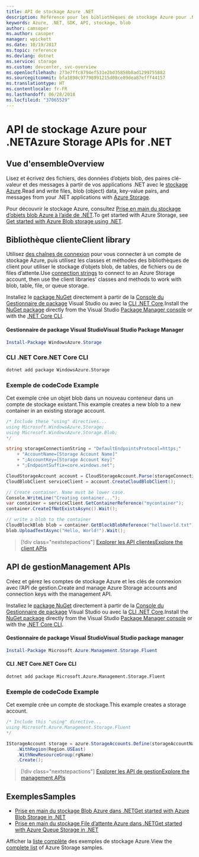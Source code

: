 ```yaml
---
title: API de stockage Azure .NET
description: Référence pour les bibliothèques de stockage Azure pour .NET
keywords: Azure, .NET, SDK, API, stockage, blob
author: camsoper
ms.author: casoper
manager: wpickett
ms.date: 10/19/2017
ms.topic: reference
ms.devlang: dotnet
ms.service: storage
ms.custom: devcenter, svc-overview
ms.openlocfilehash: 273e7ffc8794ef531e2bd35858b8ad1299755882
ms.sourcegitcommit: bfa1898c97798991215d08ce89dea87efff44157
ms.translationtype: HT
ms.contentlocale: fr-FR
ms.lasthandoff: 06/28/2018
ms.locfileid: "37065529"
---
```

# <a name="azure-storage-apis-for-net"></a><span data-ttu-id="2b2d6-104">API de stockage Azure pour .NET</span><span class="sxs-lookup"><span data-stu-id="2b2d6-104">Azure Storage APIs for .NET</span></span>

## <a name="overview"></a><span data-ttu-id="2b2d6-105">Vue d'ensemble</span><span class="sxs-lookup"><span data-stu-id="2b2d6-105">Overview</span></span>

<span data-ttu-id="2b2d6-106">Lisez et écrivez des fichiers, des données d’objets blob, des paires clé-valeur et des messages à partir de vos applications .NET avec le [stockage Azure](https://review.docs.microsoft.com/azure/storage/storage-introduction).</span><span class="sxs-lookup"><span data-stu-id="2b2d6-106">Read and write files, blob (object) data, key-value pairs, and messages from your .NET applications with [Azure Storage](https://review.docs.microsoft.com/azure/storage/storage-introduction).</span></span>

<span data-ttu-id="2b2d6-107">Pour découvrir le stockage Azure, consultez [Prise en main du stockage d’objets blob Azure à l’aide de .NET](/azure/storage/storage-dotnet-how-to-use-blobs).</span><span class="sxs-lookup"><span data-stu-id="2b2d6-107">To get started with Azure Storage, see [Get started with Azure Blob storage using .NET](/azure/storage/storage-dotnet-how-to-use-blobs).</span></span>

## <a name="client-library"></a><span data-ttu-id="2b2d6-108">Bibliothèque cliente</span><span class="sxs-lookup"><span data-stu-id="2b2d6-108">Client library</span></span>

<span data-ttu-id="2b2d6-109">Utilisez [des chaînes de connexion](/azure/storage/storage-create-storage-account#manage-your-storage-account) pour vous connecter à un compte de stockage Azure, puis utilisez les classes et méthodes des bibliothèques de client pour utiliser le stockage d’objets blob, de tables, de fichiers ou de files d’attente.</span><span class="sxs-lookup"><span data-stu-id="2b2d6-109">Use [connection strings](/azure/storage/storage-create-storage-account#manage-your-storage-account) to connect to an Azure Storage account, then use the client libraries' classes and methods to work with blob, table, file, or queue storage.</span></span>

<span data-ttu-id="2b2d6-110">Installez le [package NuGet](https://www.nuget.org/packages/WindowsAzure.Storage) directement à partir de la [Console du Gestionnaire de package][PackageManager] Visual Studio ou avec la [CLI .NET Core][DotNetCLI].</span><span class="sxs-lookup"><span data-stu-id="2b2d6-110">Install the [NuGet package](https://www.nuget.org/packages/WindowsAzure.Storage) directly from the Visual Studio [Package Manager console][PackageManager] or with the [.NET Core CLI][DotNetCLI].</span></span>

#### <a name="visual-studio-package-manager"></a><span data-ttu-id="2b2d6-111">Gestionnaire de package Visual Studio</span><span class="sxs-lookup"><span data-stu-id="2b2d6-111">Visual Studio Package Manager</span></span>

```powershell
Install-Package WindowsAzure.Storage
```

### <a name="net-core-cli"></a><span data-ttu-id="2b2d6-112">CLI .NET Core</span><span class="sxs-lookup"><span data-stu-id="2b2d6-112">.NET Core CLI</span></span>

```bash
dotnet add package WindowsAzure.Storage
```

### <a name="code-example"></a><span data-ttu-id="2b2d6-113">Exemple de code</span><span class="sxs-lookup"><span data-stu-id="2b2d6-113">Code Example</span></span>

<span data-ttu-id="2b2d6-114">Cet exemple crée un objet blob dans un nouveau conteneur dans un compte de stockage existant.</span><span class="sxs-lookup"><span data-stu-id="2b2d6-114">This example creates a new blob to a new container in an existing storage account.</span></span>

```csharp
/* Include these "using" directives...
using Microsoft.WindowsAzure.Storage;
using Microsoft.WindowsAzure.Storage.Blob;
*/

string storageConnectionString = "DefaultEndpointsProtocol=https;"
    + "AccountName=[Storage Account Name]"
    + ";AccountKey=[Storage Account Key]"
    + ";EndpointSuffix=core.windows.net";

CloudStorageAccount account = CloudStorageAccount.Parse(storageConnectionString);
CloudBlobClient serviceClient = account.CreateCloudBlobClient();

// Create container. Name must be lower case.
Console.WriteLine("Creating container...");
var container = serviceClient.GetContainerReference("mycontainer");
container.CreateIfNotExistsAsync().Wait();

// write a blob to the container
CloudBlockBlob blob = container.GetBlockBlobReference("helloworld.txt");
blob.UploadTextAsync("Hello, World!").Wait();
```

> [!div class="nextstepactions"]
> [<span data-ttu-id="2b2d6-115">Explorer les API clientes</span><span class="sxs-lookup"><span data-stu-id="2b2d6-115">Explore the client APIs</span></span>](/dotnet/api/overview/azure/storage/client)

## <a name="management-apis"></a><span data-ttu-id="2b2d6-116">API de gestion</span><span class="sxs-lookup"><span data-stu-id="2b2d6-116">Management APIs</span></span>

<span data-ttu-id="2b2d6-117">Créez et gérez les comptes de stockage Azure et les clés de connexion avec l’API de gestion.</span><span class="sxs-lookup"><span data-stu-id="2b2d6-117">Create and manage Azure Storage accounts and connection keys with the management API.</span></span>

<span data-ttu-id="2b2d6-118">Installez le [package NuGet](https://www.nuget.org/packages/Microsoft.Azure.Management.Storage.Fluent) directement à partir de la [Console du Gestionnaire de package][PackageManager] Visual Studio ou avec la [CLI .NET Core][DotNetCLI].</span><span class="sxs-lookup"><span data-stu-id="2b2d6-118">Install the [NuGet package](https://www.nuget.org/packages/Microsoft.Azure.Management.Storage.Fluent) directly from the Visual Studio [Package Manager console][PackageManager] or with the [.NET Core CLI][DotNetCLI].</span></span>

#### <a name="visual-studio-package-manager"></a><span data-ttu-id="2b2d6-119">Gestionnaire de package Visual Studio</span><span class="sxs-lookup"><span data-stu-id="2b2d6-119">Visual Studio package manager</span></span>

```powershell
Install-Package Microsoft.Azure.Management.Storage.Fluent
```

#### <a name="net-core-cli"></a><span data-ttu-id="2b2d6-120">CLI .NET Core</span><span class="sxs-lookup"><span data-stu-id="2b2d6-120">.NET Core CLI</span></span>

````bash
dotnet add package Microsoft.Azure.Management.Storage.Fluent
````

### <a name="code-example"></a><span data-ttu-id="2b2d6-121">Exemple de code</span><span class="sxs-lookup"><span data-stu-id="2b2d6-121">Code Example</span></span>

<span data-ttu-id="2b2d6-122">Cet exemple crée un compte de stockage.</span><span class="sxs-lookup"><span data-stu-id="2b2d6-122">This example creates a storage account.</span></span>

```csharp
/* Include this "using" directive...
using Microsoft.Azure.Management.Storage.Fluent
*/

IStorageAccount storage = azure.StorageAccounts.Define(storageAccountName)
    .WithRegion(Region.USEast)
    .WithNewResourceGroup(rgName)
    .Create();
```

> [!div class="nextstepactions"]
> [<span data-ttu-id="2b2d6-123">Explorer les API de gestion</span><span class="sxs-lookup"><span data-stu-id="2b2d6-123">Explore the management APIs</span></span>](/dotnet/api/overview/azure/storage/management)

## <a name="samples"></a><span data-ttu-id="2b2d6-124">Exemples</span><span class="sxs-lookup"><span data-stu-id="2b2d6-124">Samples</span></span>

* [<span data-ttu-id="2b2d6-125">Prise en main du stockage Blob Azure dans .NET</span><span class="sxs-lookup"><span data-stu-id="2b2d6-125">Get started with Azure Blob Storage in .NET</span></span>](https://azure.microsoft.com/resources/samples/storage-blob-dotnet-getting-started/) 
* [<span data-ttu-id="2b2d6-126">Prise en main du stockage File d’attente Azure dans .NET</span><span class="sxs-lookup"><span data-stu-id="2b2d6-126">Get started with Azure Queue Storage in .NET</span></span>](https://azure.microsoft.com/resources/samples/storage-queue-dotnet-getting-started/)

<span data-ttu-id="2b2d6-127">Afficher la [liste complète](https://azure.microsoft.com/resources/samples/?platform=dotnet&term=storage) des exemples de stockage Azure.</span><span class="sxs-lookup"><span data-stu-id="2b2d6-127">View the [complete list](https://azure.microsoft.com/resources/samples/?platform=dotnet&term=storage) of Azure Storage samples.</span></span>

[PackageManager]: https://docs.microsoft.com/nuget/tools/package-manager-console
[DotNetCLI]: https://docs.microsoft.com/dotnet/core/tools/dotnet-add-package